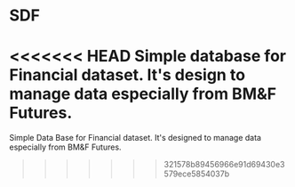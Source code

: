 SDF
===========
<<<<<<< HEAD
Simple database for Financial dataset.
It's design to manage data especially from BM&F Futures.
=======
Simple Data Base for Financial dataset.
It's designed to manage data especially from BM&F Futures.
>>>>>>> 321578b89456966e91d69430e3579ece5854037b
